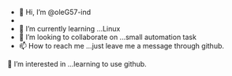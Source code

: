- 👋 Hi, I’m @oleG57-ind
-
- 🌱 I’m currently learning ...Linux
- 💞️ I’m looking to collaborate on ...small automation task
- 📫 How to reach me ...just leave me a message through github.

<!---
oleG57-ind/oleG57-ind is a ✨ special ✨ repository because its `README.md` (this file) appears on your GitHub profile.
You can click the Preview link to take a look at your changes.
---> 👀 I’m interested in ...learning to use github.
